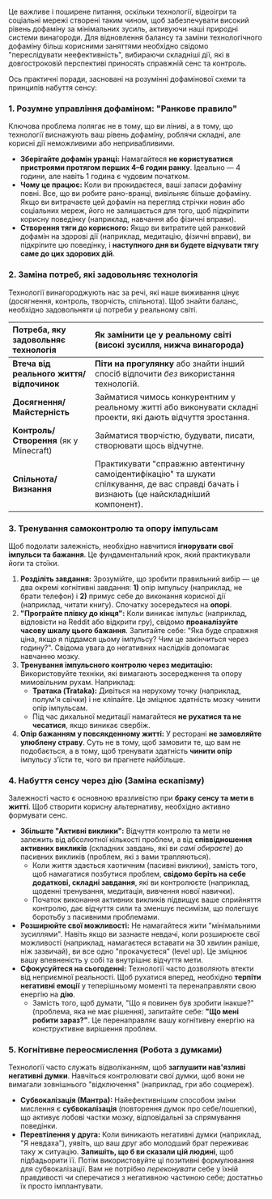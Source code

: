 Це важливе і поширене питання, оскільки технології, відеоігри та соціальні мережі створені таким чином, щоб забезпечувати високий рівень дофаміну за мінімальних зусиль, активуючи наші природні системи винагороди. Для відновлення балансу та заміни технологічного дофаміну більш корисними заняттями необхідно свідомо "переслідувати неефективність", вибираючи складніші дії, які в довгостроковій перспективі приносять справжній сенс та контроль.

Ось практичні поради, засновані на розумінні дофамінової схеми та принципів набуття сенсу:

### 1. Розумне управління дофаміном: "Ранкове правило"

Ключова проблема полягає не в тому, що ви ліниві, а в тому, що технології виснажують ваш рівень дофаміну, роблячи складні, але корисні дії неможливими або непривабливими.

- **Зберігайте дофамін уранці:** Намагайтеся **не користуватися пристроями протягом перших 4–6 годин ранку**. Ідеально — 4 години, але навіть 1 година є чудовим початком.
- **Чому це працює:** Коли ви прокидаєтеся, ваші запаси дофаміну повні. Все, що ви робите рано-вранці, вивільняє більше дофаміну. Якщо ви витрачаєте цей дофамін на перегляд стрічки новин або соціальних мереж, його не залишається для того, щоб підкріпити корисну поведінку (наприклад, навчання або фізичні вправи).
- **Створення тяги до корисного:** Якщо ви витратите цей ранковий дофамін на здорові дії (наприклад, медитацію, фізичні вправи), ви підкріпите цю поведінку, і **наступного дня ви будете відчувати тягу саме до цих здорових дій**.

### 2. Заміна потреб, які задовольняє технологія

Технології винагороджують нас за речі, які наше виживання цінує (досягнення, контроль, творчість, спільнота). Щоб знайти баланс, необхідно задовольняти ці потреби у реальному світі.

|Потреба, яку задовольняє технологія|Як замінити це у реальному світі (високі зусилля, нижча винагорода)|
|:--|:--|
|**Втеча від реального життя/відпочинок**|**Піти на прогулянку** або знайти інший спосіб відпочити _без_ використання технологій.|
|**Досягнення/Майстерність**|Займатися чимось конкурентним у реальному житті або виконувати складні проекти, які дають відчуття зростання.|
|**Контроль/Створення** (як у Minecraft)|Займатися творчістю, будувати, писати, створювати щось відчутне.|
|**Спільнота/Визнання**|Практикувати "справжню автентичну самоідентифікацію" та шукати спілкування, де вас справді бачать і визнають (це найскладніший компонент).|

### 3. Тренування самоконтролю та опору імпульсам

Щоб подолати залежність, необхідно навчитися **ігнорувати свої імпульси та бажання**. Це фундаментальний крок, який практикували йоги та стоїки.

1. **Розділіть завдання:** Зрозумійте, що зробити правильний вибір — це два окремі когнітивні завдання: **1)** опір імпульсу (наприклад, не брати телефон) і **2)** примус себе до виконання корисної дії (наприклад, читати книгу). Спочатку зосередьтеся на **опорі**.
2. **"Програйте плівку до кінця":** Коли виникає імпульс (наприклад, відповісти на Reddit або відкрити гру), свідомо **проаналізуйте часову шкалу цього бажання**. Запитайте себе: "Яка буде справжня ціна, якщо я піддамся цьому імпульсу? Чим це закінчиться через годину?". Свідома увага до негативних наслідків допомагає навчанню мозку.
3. **Тренування імпульсного контролю через медитацію:** Використовуйте техніки, які вимагають зосередження та опору мимовільним рухам. Наприклад:
    - **Тратака (Trataka):** Дивіться на нерухому точку (наприклад, полум'я свічки) і не кліпайте. Це зміцнює здатність мозку чинити опір імпульсам.
    - Під час дихальної медитації намагайтеся **не рухатися та не чесатися**, якщо виникає свербіж.
4. **Опір бажанням у повсякденному житті:** У ресторані **не замовляйте улюблену страву**. Суть не в тому, щоб замовити те, що вам не подобається, а в тому, щоб тренувати здатність **чинити опір** імпульсу з'їсти те, чого ви прагнете найбільше.

### 4. Набуття сенсу через дію (Заміна ескапізму)

Залежності часто є основною вразливістю при **браку сенсу та мети в житті**. Щоб створити корисну альтернативу, необхідно активно формувати сенс.

- **Збільште "Активні виклики":** Відчуття контролю та мети не залежить від абсолютної кількості проблем, а від **співвідношення активних викликів** (складних завдань, які ви _самі обираєте_) до пасивних викликів (проблем, які з вами трапляються).
    - Коли життя здається хаотичним (пасивні виклики), замість того, щоб намагатися позбутися проблем, **свідомо беріть на себе додаткові, складні завдання**, які ви контролюєте (наприклад, щоденні тренування, медитація, вивчення нової навички).
    - Початок виконання активних викликів підвищує ваше сприйняття контролю, дає відчуття сили та зменшує песимізм, що полегшує боротьбу з пасивними проблемами.
- **Розширюйте свої можливості:** Не намагайтеся жити "мінімальними зусиллями". Навіть якщо ви зазнаєте невдачі, коли розширюєте свої можливості (наприклад, намагаєтеся вставати на 30 хвилин раніше, ніж зазвичай), ви все одно "прокачуєтеся" (level up). Це зміцнює вашу впевненість у собі та внутрішнє відчуття мети.
- **Сфокусуйтеся на сьогоденні:** Технології часто дозволяють втекти від неприємної реальності. Щоб рухатися вперед, необхідно **терпіти негативні емоції** у теперішньому моменті та перенаправляти свою енергію на **дію**.
    - Замість того, щоб думати, "Що я повинен був зробити інакше?" (проблема, яка не має рішення), запитайте себе: **"Що мені робити зараз?"**. Це перенаправляє вашу когнітивну енергію на конструктивне вирішення проблем.

### 5. Когнітивне переосмислення (Робота з думками)

Технології часто служать відволіканням, щоб **заглушити нав'язливі негативні думки**. Навчіться контролювати свої думки, щоб вони не вимагали зовнішнього "відключення" (наприклад, гри або соцмереж).

- **Субвокалізація (Мантра):** Найефективнішим способом зміни мислення є **субвокалізація** (повторення думок про себе/пошепки), що активує лобові частки мозку, відповідальні за спрямування поведінки.
- **Перевтілення у друга:** Коли виникають негативні думки (наприклад, "Я невдаха"), уявіть, що ваш друг або молодший брат переживає таку ж ситуацію. **Запишіть, що б ви сказали цій людині**, щоб підбадьорити її. Потім використовуйте ці позитивні формулювання для субвокалізації. Вам не потрібно _переконувати_ себе у їхній правдивості чи сперечатися з негативною частиною себе; достатньо їх просто імплантувати.